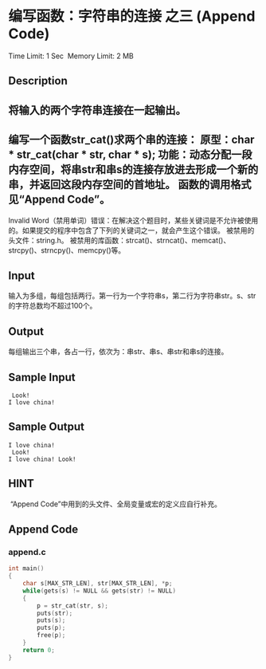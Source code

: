 # 编写函数：字符串的连接 之三 (Append Code)
Time Limit: 1 Sec  Memory Limit: 2 MB


## Description
将输入的两个字符串连接在一起输出。
-----------------------------------------------------------------------------
编写一个函数str_cat()求两个串的连接：
原型：char * str_cat(char * str, char * s);
功能：动态分配一段内存空间，将串str和串s的连接存放进去形成一个新的串，并返回这段内存空间的首地址。
函数的调用格式见“Append Code”。
-----------------------------------------------------------------------------
Invalid Word（禁用单词）错误：在解决这个题目时，某些关键词是不允许被使用的。如果提交的程序中包含了下列的关键词之一，就会产生这个错误。
被禁用的头文件：string.h。
被禁用的库函数：strcat()、strncat()、memcat()、strcpy()、strncpy()、memcpy()等。

## Input
输入为多组，每组包括两行。第一行为一个字符串s，第二行为字符串str。s、str的字符总数均不超过100个。

## Output
每组输出三个串，各占一行，依次为：串str、串s、串str和串s的连接。

## Sample Input
```
 Look!
I love china!
```
## Sample Output
```
I love china!
 Look!
I love china! Look!

```

## HINT
 “Append Code”中用到的头文件、全局变量或宏的定义应自行补充。

## Append Code
### append.c
```c
int main()
{
    char s[MAX_STR_LEN], str[MAX_STR_LEN], *p;
    while(gets(s) != NULL && gets(str) != NULL)
    {
        p = str_cat(str, s);
        puts(str);
        puts(s);
        puts(p);
        free(p);
    }
    return 0;
}
```
